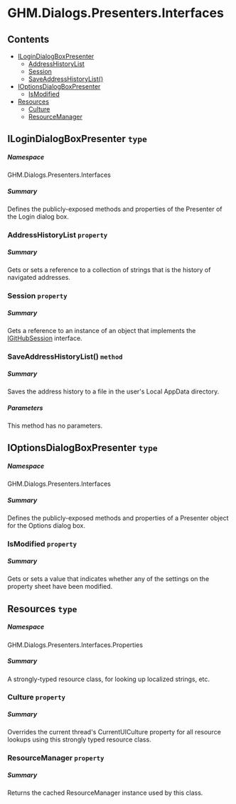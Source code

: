 <a name='assembly'></a>
# GHM.Dialogs.Presenters.Interfaces

## Contents

- [ILoginDialogBoxPresenter](#T-GHM-Dialogs-Presenters-Interfaces-ILoginDialogBoxPresenter 'GHM.Dialogs.Presenters.Interfaces.ILoginDialogBoxPresenter')
  - [AddressHistoryList](#P-GHM-Dialogs-Presenters-Interfaces-ILoginDialogBoxPresenter-AddressHistoryList 'GHM.Dialogs.Presenters.Interfaces.ILoginDialogBoxPresenter.AddressHistoryList')
  - [Session](#P-GHM-Dialogs-Presenters-Interfaces-ILoginDialogBoxPresenter-Session 'GHM.Dialogs.Presenters.Interfaces.ILoginDialogBoxPresenter.Session')
  - [SaveAddressHistoryList()](#M-GHM-Dialogs-Presenters-Interfaces-ILoginDialogBoxPresenter-SaveAddressHistoryList 'GHM.Dialogs.Presenters.Interfaces.ILoginDialogBoxPresenter.SaveAddressHistoryList')
- [IOptionsDialogBoxPresenter](#T-GHM-Dialogs-Presenters-Interfaces-IOptionsDialogBoxPresenter 'GHM.Dialogs.Presenters.Interfaces.IOptionsDialogBoxPresenter')
  - [IsModified](#P-GHM-Dialogs-Presenters-Interfaces-IOptionsDialogBoxPresenter-IsModified 'GHM.Dialogs.Presenters.Interfaces.IOptionsDialogBoxPresenter.IsModified')
- [Resources](#T-GHM-Dialogs-Presenters-Interfaces-Properties-Resources 'GHM.Dialogs.Presenters.Interfaces.Properties.Resources')
  - [Culture](#P-GHM-Dialogs-Presenters-Interfaces-Properties-Resources-Culture 'GHM.Dialogs.Presenters.Interfaces.Properties.Resources.Culture')
  - [ResourceManager](#P-GHM-Dialogs-Presenters-Interfaces-Properties-Resources-ResourceManager 'GHM.Dialogs.Presenters.Interfaces.Properties.Resources.ResourceManager')

<a name='T-GHM-Dialogs-Presenters-Interfaces-ILoginDialogBoxPresenter'></a>
## ILoginDialogBoxPresenter `type`

##### Namespace

GHM.Dialogs.Presenters.Interfaces

##### Summary

Defines the publicly-exposed methods and properties of the Presenter
of the Login dialog box.

<a name='P-GHM-Dialogs-Presenters-Interfaces-ILoginDialogBoxPresenter-AddressHistoryList'></a>
### AddressHistoryList `property`

##### Summary

Gets or sets a reference to a collection of strings that is the
history of navigated addresses.

<a name='P-GHM-Dialogs-Presenters-Interfaces-ILoginDialogBoxPresenter-Session'></a>
### Session `property`

##### Summary

Gets a reference to an instance of an object that implements the
[IGitHubSession](#T-xyLOGIX-OAuth-GitHub-Interfaces-IGitHubSession 'xyLOGIX.OAuth.GitHub.Interfaces.IGitHubSession') interface.

<a name='M-GHM-Dialogs-Presenters-Interfaces-ILoginDialogBoxPresenter-SaveAddressHistoryList'></a>
### SaveAddressHistoryList() `method`

##### Summary

Saves the address history to a file in the user's Local AppData
directory.

##### Parameters

This method has no parameters.

<a name='T-GHM-Dialogs-Presenters-Interfaces-IOptionsDialogBoxPresenter'></a>
## IOptionsDialogBoxPresenter `type`

##### Namespace

GHM.Dialogs.Presenters.Interfaces

##### Summary

Defines the publicly-exposed methods and properties of a Presenter
object for the Options dialog box.

<a name='P-GHM-Dialogs-Presenters-Interfaces-IOptionsDialogBoxPresenter-IsModified'></a>
### IsModified `property`

##### Summary

Gets or sets a value that indicates whether any of the settings on
the property sheet have been modified.

<a name='T-GHM-Dialogs-Presenters-Interfaces-Properties-Resources'></a>
## Resources `type`

##### Namespace

GHM.Dialogs.Presenters.Interfaces.Properties

##### Summary

A strongly-typed resource class, for looking up localized strings, etc.

<a name='P-GHM-Dialogs-Presenters-Interfaces-Properties-Resources-Culture'></a>
### Culture `property`

##### Summary

Overrides the current thread's CurrentUICulture property for all
  resource lookups using this strongly typed resource class.

<a name='P-GHM-Dialogs-Presenters-Interfaces-Properties-Resources-ResourceManager'></a>
### ResourceManager `property`

##### Summary

Returns the cached ResourceManager instance used by this class.

